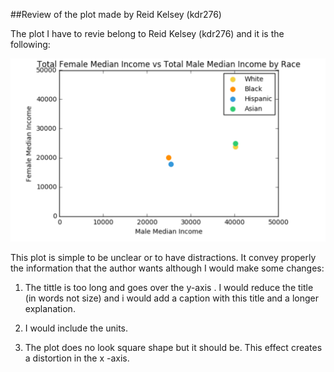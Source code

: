 ##Review of the plot made by Reid Kelsey (kdr276)

The plot I have to revie belong to Reid Kelsey (kdr276) and it is the following:

![image](HW7_kdr276.png)

This plot is simple to be unclear or to have distractions. It convey properly the information that the author wants although I would make some changes:

  1. The tittle is too long and goes over the y-axis . I would reduce the title (in words not size) and i would add a caption with this title and a longer explanation.
  
  2. I would include the units.
  3. The plot does no look square shape but it should be. This effect creates a distortion in the x -axis.

